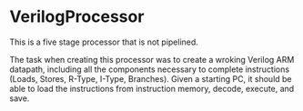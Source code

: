 # VerilogProcessor

This is a five stage processor that is not pipelined.

The task when creating this processor was to create a wroking Verilog ARM datapath, including all the components necessary to complete instructions (Loads, Stores, R-Type, I-Type, Branches). Given a starting PC, it should be able to load the instructions from instruction memory, decode, execute, and save.
